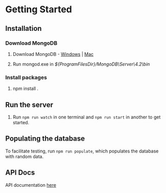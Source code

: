 # Getting Started

## Installation

### Download MongoDB

1. Download MongoDB - [Windows](https://docs.mongodb.com/manual/tutorial/install-mongodb-on-windows/) | [Mac](https://docs.mongodb.com/manual/tutorial/install-mongodb-on-os-x/)

2. Run mongod.exe in _${ProgramFilesDir}/MongoDB\Server\4.2\bin_

### Install packages
1. npm install .

## Run the server

1. Run `npm run watch` in one terminal and `npm run start` in another to get started.

## Populating the database

To facilitate testing, run `npm run populate`, which populates the database with random data.

## API Docs

API documentation [here](http://localhost:8080/docs)